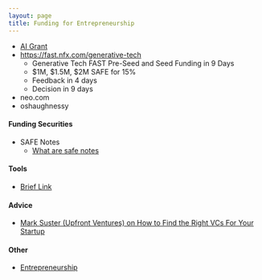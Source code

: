 ```yaml
---
layout: page
title: Funding for Entrepreneurship
---
```


* [AI Grant](https://aigrant.org/)
* https://fast.nfx.com/generative-tech
  * Generative Tech FAST Pre-Seed and Seed Funding in 9 Days
  * $1M, $1.5M, $2M SAFE for 15%
  * Feedback in 4 days
  * Decision in 9 days
* neo.com
* oshaughnessy

#### Funding Securities
* SAFE Notes
  * [What are safe notes](https://kruzeconsulting.com/safe-notes/)

#### Tools
* [Brief Link](https://brieflink.com/)

#### Advice
* [Mark Suster (Upfront Ventures) on How to Find the Right VCs For Your Startup](https://www.youtube.com/watch?v=MoLJqxWw6dA)

#### Other
* [Entrepreneurship](/entrepreneurship)

